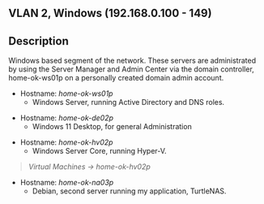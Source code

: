 ## VLAN 2, Windows (192.168.0.100 - 149)

## Description

Windows based segment of the network. These servers are administrated by using the Server Manager and Admin Center via the domain controller, home-ok-ws01p on a personally created domain admin account.

- Hostname: *home-ok-ws01p*
  - Windows Server, running Active Directory and DNS roles.
>
- Hostname: *home-ok-de02p*
  - Windows 11 Desktop, for general Administration
>
- Hostname: *home-ok-hv02p*
  - Windows Server Core, running Hyper-V.
> *Virtual Machines -> home-ok-hv02p*
- Hostname: *home-ok-na03p*
  - Debian, second server running my application, TurtleNAS.
